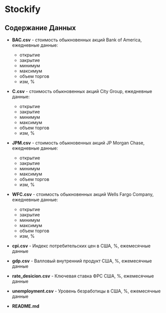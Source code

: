 # Stockify
## Содержание Данных

- **BAC.csv** - стоимость обыкновенных акций Bank of America, ежедневные данные:
  - открытие
  - закрытие
  - минимум
  - максимум 
  - объем торгов
  - изм, %

- **C.csv** - стоимость обыкновенных акций City Group, ежедневные данные:
  - открытие
  - закрытие
  - минимум
  - максимум 
  - объем торгов
  - изм, %

- **JPM.csv** - стоимость обыкновенных акций JP Morgan Chase, ежедневные данные:
  - открытие
  - закрытие
  - минимум
  - максимум 
  - объем торгов
  - изм, %

- **WFC.csv** - стоимость обыкновенных акций Wells Fargo Company, ежедневные данные:
  - открытие
  - закрытие
  - минимум
  - максимум 
  - объем торгов
  - изм, %

- **cpi.csv** - Индекс потребительских цен в США, %, ежемесячные данные

- **gdp.csv** - Валловый внутренний продукт США, %, ежемесячные данные

- **rate_desicion.csv** - Ключевая ставка ФРС США, %, ежемесячные данные

- **unemployment.csv** - Уровень безработицы в США, %, ежемесячные данные

- **README.md**
